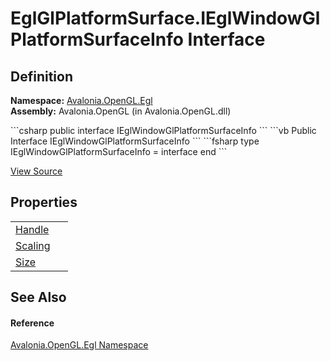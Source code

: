 # EglGlPlatformSurface.IEglWindowGlPlatformSurfaceInfo Interface




## Definition
**Namespace:** <a href="N_Avalonia_OpenGL_Egl">Avalonia.OpenGL.Egl</a>  
**Assembly:** Avalonia.OpenGL (in Avalonia.OpenGL.dll)

<Tabs groupId="api-code-preview">
<TabItem value="csharp" label="C#">
```csharp
public interface IEglWindowGlPlatformSurfaceInfo
```
</TabItem>
<TabItem value="vb" label="VB">
```vb
Public Interface IEglWindowGlPlatformSurfaceInfo
```
</TabItem>
<TabItem value="fsharp" label="F#">
```fsharp
type IEglWindowGlPlatformSurfaceInfo = interface end
```
</TabItem>
</Tabs>



<a href="https://github.com/AvaloniaUI/Avalonia/tree/master/src/Avalonia.OpenGL/Egl/EglGlPlatformSurface.cs" title="View the source code">View Source</a>



## Properties
<table>
<tr>
<td><a href="P_Avalonia_OpenGL_Egl_EglGlPlatformSurface_IEglWindowGlPlatformSurfaceInfo_Handle">Handle</a></td>
<td> </td>
</tr>
<tr>
<td><a href="P_Avalonia_OpenGL_Egl_EglGlPlatformSurface_IEglWindowGlPlatformSurfaceInfo_Scaling">Scaling</a></td>
<td> </td>
</tr>
<tr>
<td><a href="P_Avalonia_OpenGL_Egl_EglGlPlatformSurface_IEglWindowGlPlatformSurfaceInfo_Size">Size</a></td>
<td> </td>
</tr>
</table>

## See Also


#### Reference
<a href="N_Avalonia_OpenGL_Egl">Avalonia.OpenGL.Egl Namespace</a>  

